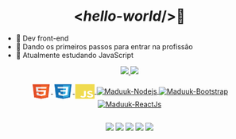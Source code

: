 ### <h1 align="center"><_hello-world_/>👋</h1>



- 🔭 Dev front-end
- 🌱 Dando os primeiros passos para entrar na profissão
- 📝 Atualmente estudando JavaScript 

<div align="center">
  <a href="https://github.com/victorpcezar">
  <img height="180em" src="https://github-readme-stats.vercel.app/api?username=victorpcezar&show_icons=true&theme=dark&include_all_commits=true&count_private=true"/>
  <img height="180em" src="https://github-readme-stats.vercel.app/api/top-langs/?username=victorpcezar&layout=compact&langs_count=7&theme=dracula"/>
</div>
<div style="display: inline_block" align="center"><br>
  <img align="center" alt="Maduuk-HTML" height="30" width="40" src="https://raw.githubusercontent.com/devicons/devicon/master/icons/html5/html5-original.svg">
  <img align="center" alt="Maduuk-CSS" height="30" width="40" src="https://raw.githubusercontent.com/devicons/devicon/master/icons/css3/css3-original.svg">
  <img align="center" alt="Maduuk-Js" height="30" width="40" src="https://raw.githubusercontent.com/devicons/devicon/master/icons/javascript/javascript-plain.svg">
  <img align="center" alt="Maduuk-Nodejs" height="80" width="100" src="https://cdn.jsdelivr.net/gh/devicons/devicon/icons/nodejs/nodejs-original-wordmark.svg">
  <img align="center" alt="Maduuk-Bootstrap" height="30" width="40" src="https://cdn.jsdelivr.net/gh/devicons/devicon/icons/bootstrap/bootstrap-original.svg">
  <img align="center" alt="Maduuk-ReactJs" height="30" width="40" src="https://cdn.jsdelivr.net/gh/devicons/devicon/icons/react/react-original.svg">
</div>  
  
##
  
<div align="center"> 
  <a href="https://www.instagram.com/victorjep/" target="_blank"><img src="https://img.shields.io/badge/-Instagram-%23E4405F?style=for-the-badge&logo=instagram&logoColor=white" target="_blank"></a>
  <a href="https://www.facebook.com/victor.emanuel.520900" target="_blank"><img src="https://img.shields.io/badge/Facebook-1877F2?style=for-the-badge&logo=facebook&logoColor=white" target="_blank"></a>
  <a href = "mailto:victorpires1011@hotmail.com"><img src="https://img.shields.io/badge/Microsoft_Outlook-0078D4?style=for-the-badge&logo=microsoft-outlook&logoColor=white" target="_blank"></a>
  <a href="https://www.linkedin.com/in/victor-emanuel-b36316230/" target="_blank"><img src="https://img.shields.io/badge/-LinkedIn-%230077B5?style=for-the-badge&logo=linkedin&logoColor=white" target="_blank"></a> 
  <a href="https://twitter.com/maadukk" target="_blank"><img src="https://img.shields.io/badge/Twitter-1DA1F2?style=for-the-badge&logo=twitter&logoColor=white" target="_blank"></a> 
</div>

